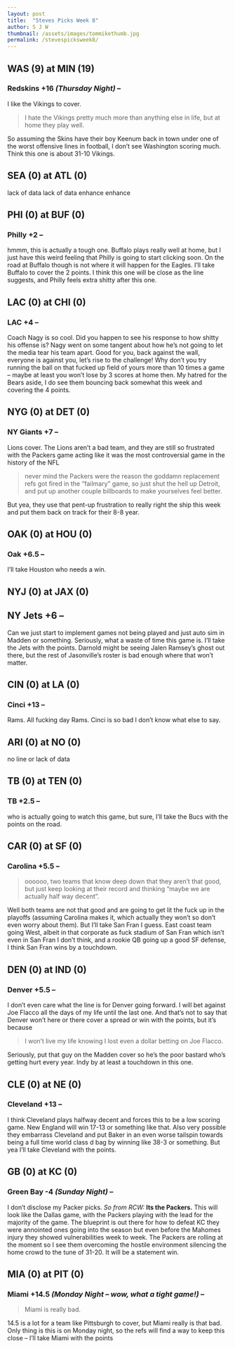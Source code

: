 ```yaml
---
layout: post
title:  "Steves Picks Week 8"
author: S J W
thumbnail: /assets/images/tommikethumb.jpg
permalink: /stevespicksweek8/
---
```


## **WAS (9) at MIN (19)** 
### **Redskins +16** *(Thursday Night)* – 
I like the Vikings to cover. 
>I hate the Vikings pretty much more than anything else in life, but at home they play well.

So assuming the Skins have their boy Keenum back in town under one of the worst offensive lines in football, I don’t see Washington scoring much. Think this one is about 31-10 Vikings. 

## **SEA (0) at ATL (0)** 
lack of data lack of data enhance enhance

## **PHI (0) at BUF (0)** 
### **Philly +2** – 
hmmm, this is actually a tough one. Buffalo plays really well at home, but I just have this weird feeling that Philly is going to start clicking soon. On the road at Buffalo though is not where it will happen for the Eagles. I’ll take Buffalo to cover the 2 points. I think this one will be close as the line suggests, and Philly feels extra shitty after this one.

## **LAC (0) at CHI (0)** 
### **LAC +4** – 
Coach Nagy is so cool. Did you happen to see his response to how shitty his offense is? Nagy went on some tangent about how he’s not going to let the media tear his team apart. Good for you, back against the wall, everyone is against you, let’s rise to the challenge! Why don’t you try running the ball on that fucked up field of yours more than 10 times a game – maybe at least you won’t lose by 3 scores at home then. My hatred for the Bears aside, I do see them bouncing back somewhat this week and covering the 4 points.

## **NYG (0) at DET (0)** 
### **NY Giants +7** – 
Lions cover. The Lions aren’t a bad team, and they are still so frustrated with the Packers game acting like it was the most controversial game in the history of the NFL 

>never mind the Packers were the reason the goddamn replacement refs got fired in the “failmary” game, so just shut the hell up Detroit, and put up another couple billboards to make yourselves feel better. 

But yea, they use that pent-up frustration to really right the ship this week and put them back on track for their 8-8 year.

## **OAK (0) at HOU (0)** 
### **Oak +6.5** – 
I’ll take Houston who needs a win.

## **NYJ (0) at JAX (0)**
 ## **NY Jets +6** – 
Can we just start to implement games not being played and just auto sim in Madden or something. Seriously, what a waste of time this game is. I’ll take the Jets with the points. Darnold might be seeing Jalen Ramsey’s ghost out there, but the rest of Jasonville’s roster is bad enough where that won’t matter.

## **CIN (0) at LA (0)** 
### **Cinci +13** – 
Rams. All fucking day Rams. Cinci is so bad I don’t know what else to say.

## **ARI (0) at NO (0)** 
no line or lack of data

## **TB (0) at TEN (0)** 
### **TB +2.5** – 
who is actually going to watch this game, but sure, I’ll take the Bucs with the points on the road.

## **CAR (0) at SF (0)** 
### **Carolina +5.5** – 
>oooooo, two teams that know deep down that they aren’t that good,
but just keep looking at their record and thinking “maybe we are actually half way decent”. 

Well both teams are not that good and are going to get lit the fuck up in the playoffs (assuming Carolina makes it, which actually they won’t so don’t even worry about them). But I’ll take San Fran I guess. East coast team going West, albeit in that corporate as fuck stadium of San Fran which isn’t even in San Fran I don’t think, and a rookie QB going up a good SF defense, I think San Fran wins by a touchdown. 

## **DEN (0) at IND (0)** 
### **Denver +5.5** – 
I don’t even care what the line is for Denver going forward. I will bet against Joe Flacco all the days of my life until the last one. And that’s not to say that Denver won’t here or there cover a spread or win with the points, but it’s because 

>I won’t live my life knowing I lost even a dollar betting on Joe Flacco. 

Seriously, put that guy on the Madden cover so he’s the poor bastard who’s getting hurt every year. Indy by at least a touchdown in this one.

## **CLE (0) at NE (0)** 
### **Cleveland +13** – 
I think Cleveland plays halfway decent and forces this to be a low scoring game. New England will win 17-13 or something like that. Also very possible they embarrass Cleveland and put Baker in an even worse tailspin towards being a full time world class d bag by winning like 38-3 or something. But yea I’ll take Cleveland with the points.

## **GB (0) at KC (0)**
### **Green Bay -4** *(Sunday Night)* – 
I don’t disclose my Packer picks. *So from RCW:* **Its the Packers.** This will look like the Dallas game, with the Packers playing with the lead for the majority of the game. The blueprint is out there for how to defeat KC they were annointed ones going into the season but even before the Mahomes injury they showed vulnerabilities week to week.  The Packers are rolling at the moment so I see them overcoming the hostile environment silencing the home crowd to the tune of 31-20. It will be a statement win. 

## **MIA (0) at PIT (0)** 
### **Miami +14.5** *(Monday Night – wow, what a tight game!)* –
>Miami is really bad. 

14.5 is a lot for a team like Pittsburgh to cover, but Miami really is that bad. Only thing is this is on Monday night, so the refs will find a way to keep this close – I’ll take Miami with the points

